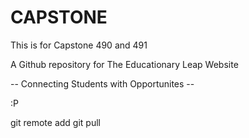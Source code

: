 # CAPSTONE
This is for Capstone 490 and 491

A Github repository for The Educationary Leap Website

 -- Connecting Students with Opportunites --

:P

git remote add <name> <url>
git pull <url>
